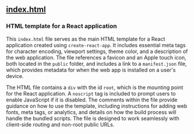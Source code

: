 ## [index.html](index.html)

### HTML template for a React application

This `index.html` file serves as the main HTML template for a React application created using `create-react-app`. It includes essential meta tags for character encoding, viewport settings, theme color, and a description of the web application. The file references a favicon and an Apple touch icon, both located in the `public` folder, and includes a link to a `manifest.json` file, which provides metadata for when the web app is installed on a user's device.

The HTML file contains a `div` with the id `root`, which is the mounting point for the React application. A `noscript` tag is included to prompt users to enable JavaScript if it is disabled. The comments within the file provide guidance on how to use the template, including instructions for adding web fonts, meta tags, or analytics, and details on how the build process will handle the bundled scripts. The file is designed to work seamlessly with client-side routing and non-root public URLs.

